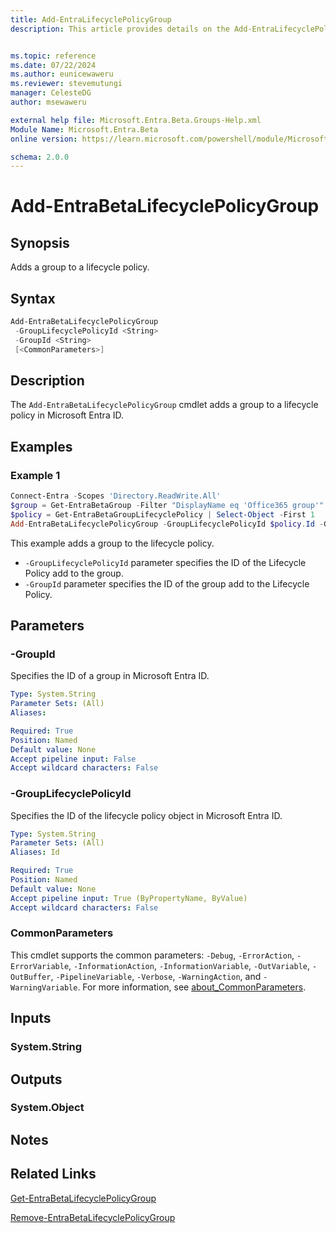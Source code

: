 ```yaml
---
title: Add-EntraLifecyclePolicyGroup
description: This article provides details on the Add-EntraLifecyclePolicyGroup command.


ms.topic: reference
ms.date: 07/22/2024
ms.author: eunicewaweru
ms.reviewer: stevemutungi
manager: CelesteDG
author: msewaweru

external help file: Microsoft.Entra.Beta.Groups-Help.xml
Module Name: Microsoft.Entra.Beta
online version: https://learn.microsoft.com/powershell/module/Microsoft.Entra.Beta/Add-EntraBetaLifecyclePolicyGroup

schema: 2.0.0
---
```


# Add-EntraBetaLifecyclePolicyGroup

## Synopsis

Adds a group to a lifecycle policy.

## Syntax

```powershell
Add-EntraBetaLifecyclePolicyGroup
 -GroupLifecyclePolicyId <String>
 -GroupId <String>
 [<CommonParameters>]
```

## Description

The `Add-EntraBetaLifecyclePolicyGroup` cmdlet adds a group to a lifecycle policy in Microsoft Entra ID.

## Examples

### Example 1

```powershell
Connect-Entra -Scopes 'Directory.ReadWrite.All'
$group = Get-EntraBetaGroup -Filter "DisplayName eq 'Office365 group'"
$policy = Get-EntraBetaGroupLifecyclePolicy | Select-Object -First 1
Add-EntraBetaLifecyclePolicyGroup -GroupLifecyclePolicyId $policy.Id -GroupId $group.Id
```

This example adds a group to the lifecycle policy.

- `-GroupLifecyclePolicyId` parameter specifies the ID of the Lifecycle Policy add to the group.
- `-GroupId`  parameter specifies the ID of the group add to the Lifecycle Policy.

## Parameters

### -GroupId

Specifies the ID of a group in Microsoft Entra ID.

```yaml
Type: System.String
Parameter Sets: (All)
Aliases:

Required: True
Position: Named
Default value: None
Accept pipeline input: False
Accept wildcard characters: False
```

### -GroupLifecyclePolicyId

Specifies the ID of the lifecycle policy object in Microsoft Entra ID.

```yaml
Type: System.String
Parameter Sets: (All)
Aliases: Id

Required: True
Position: Named
Default value: None
Accept pipeline input: True (ByPropertyName, ByValue)
Accept wildcard characters: False
```

### CommonParameters

This cmdlet supports the common parameters: `-Debug`, `-ErrorAction`, `-ErrorVariable`, `-InformationAction`, `-InformationVariable`, `-OutVariable`, `-OutBuffer`, `-PipelineVariable`, `-Verbose`, `-WarningAction`, and `-WarningVariable`. For more information, see [about_CommonParameters](https://go.microsoft.com/fwlink/?LinkID=113216).

## Inputs

### System.String

## Outputs

### System.Object

## Notes

## Related Links

[Get-EntraBetaLifecyclePolicyGroup](Get-EntraBetaLifecyclePolicyGroup.md)

[Remove-EntraBetaLifecyclePolicyGroup](Remove-EntraBetaLifecyclePolicyGroup.md)
